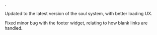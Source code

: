.

Updated to the latest version of the soul system, with better loading UX.

Fixed minor bug with the footer widget, relating to how blank links are handled.
